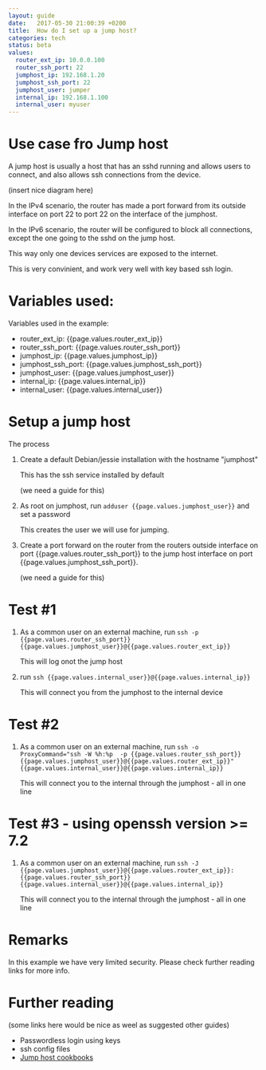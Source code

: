 ```yaml
---
layout: guide
date:   2017-05-30 21:00:39 +0200
title:  How do I set up a jump host?
categories: tech
status: beta
values:
  router_ext_ip: 10.0.0.100
  router_ssh_port: 22
  jumphost_ip: 192.168.1.20
  jumphost_ssh_port: 22
  jumphost_user: jumper
  internal_ip: 192.168.1.100
  internal_user: myuser
---
```


# Use case fro Jump host

A jump host is usually a host that has an sshd running and allows users to connect, and also allows ssh connections from the device.

(insert nice diagram here)

In the IPv4 scenario, the router has made a port forward from its outside interface on port 22 to port 22 on the interface of the jumphost.

In the IPv6 scenario, the router will be configured to block all connections, except the one going to the sshd on the jump host.

This way only one devices services are exposed to the internet.

This is very convinient, and work very well with key based ssh login.


# Variables used:

Variables used in the example:
* router_ext_ip: {{page.values.router_ext_ip}}
* router_ssh_port: {{page.values.router_ssh_port}}
* jumphost_ip: {{page.values.jumphost_ip}}
* jumphost_ssh_port: {{page.values.jumphost_ssh_port}}
* jumphost_user: {{page.values.jumphost_user}}
* internal_ip: {{page.values.internal_ip}}
* internal_user: {{page.values.internal_user}}


# Setup a jump host

The process

1. Create a default Debian/jessie installation with the hostname "jumphost"

    This has the ssh service installed by default

    (we need a guide for this)

2. As root on jumphost, run `adduser {{page.values.jumphost_user}}` and set a password

    This creates the user we will use for jumping.

3. Create a port forward on the router from the routers outside interface on port {{page.values.router_ssh_port}} to the jump host interface on port {{page.values.jumphost_ssh_port}}.

    (we need a guide for this)

# Test #1

1. As a common user on an external machine, run `ssh -p {{page.values.router_ssh_port}} {{page.values.jumphost_user}}@{{page.values.router_ext_ip}}`

    This will log onot the jump host

2. run `ssh {{page.values.internal_user}}@{{page.values.internal_ip}}`

    This will connect you from the jumphost to the internal device


# Test #2

1. As a common user on an external machine, run `ssh -o ProxyCommand="ssh -W %h:%p  -p {{page.values.router_ssh_port}} {{page.values.jumphost_user}}@{{page.values.router_ext_ip}}" {{page.values.internal_user}}@{{page.values.internal_ip}}`

    This will connect you to the internal through the jumphost - all in one line


# Test #3 - using openssh version >= 7.2

1. As a common user on an external machine, run `ssh -J {{page.values.jumphost_user}}@{{page.values.router_ext_ip}}:{{page.values.router_ssh_port}} {{page.values.internal_user}}@{{page.values.internal_ip}}`

    This will connect you to the internal through the jumphost - all in one line


# Remarks
In this example we have very limited security. Please check further reading links for more info.

# Further reading

(some links here would be nice as weel as suggested other guides)

* Passwordless login using keys
* ssh config files
* [Jump host cookbooks](https://en.wikibooks.org/wiki/OpenSSH/Cookbook/Proxies_and_Jump_Hosts)
